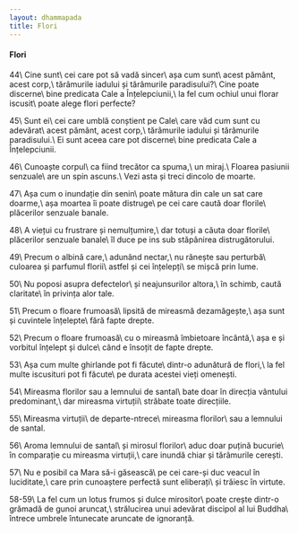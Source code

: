```yaml
---
layout: dhammapada
title: Flori
---
```

#### Flori

44\\
Cine sunt\\
cei care pot să vadă sincer\\
așa cum sunt\\
acest pământ, acest corp,\\
tărâmurile iadului și tărâmurile paradisului?\\
Cine poate discerne\\
bine predicata Cale a Înțelepciunii,\\
la fel cum ochiul unui florar iscusit\\
poate alege flori perfecte?

45\\
Sunt ei\\
cei care umblă conștient pe Cale\\
care văd cum sunt cu adevărat\\
acest pământ, acest corp,\\
tărâmurile iadului și tărâmurile paradisului.\\
Ei sunt aceea care pot discerne\\
bine predicata Cale a Înțelepciunii.

46\\
Cunoaște corpul\\
ca fiind trecător ca spuma,\\
un miraj.\\
Floarea pasiunii senzuale\\
are un spin ascuns.\\
Vezi asta și treci dincolo de moarte.

47\\
Așa cum o inundație din senin\\
poate mătura din cale un sat care doarme,\\
așa moartea îi poate distruge\\
pe cei care caută doar florile\\
plăcerilor senzuale banale.

48\\
A viețui cu frustrare și nemulțumire,\\
dar totuși a căuta doar florile\\
plăcerilor senzuale banale\\
îl duce pe ins sub stăpânirea distrugătorului.

49\\
Precum o albină care,\\
adunând nectar,\\
nu rănește sau perturbă\\
culoarea și parfumul florii\\
astfel și cei înțelepți\\
se mișcă prin lume.

50\\
Nu poposi asupra defectelor\\
și neajunsurilor altora,\\
în schimb, caută claritate\\
în privința alor tale.

51\\
Precum o floare frumoasă\\
lipsită de mireasmă dezamăgește,\\
așa sunt și cuvintele înțelepte\\
fără fapte drepte.

52\\
Precum o floare frumoasă\\
cu o mireasmă îmbietoare încântă,\\
așa e și vorbitul înțelept și dulce\\
când e însoțit de fapte drepte.

53\\
Așa cum multe ghirlande pot fi făcute\\
dintr-o adunătură de flori,\\
la fel multe iscusituri pot fi făcute\\
pe durata acestei vieți omenești.

54\\
Mireasma florilor sau a lemnului de santal\\
bate doar în direcția vântului predominant,\\
dar mireasma virtuții\\
străbate toate direcțiile.

55\\
Mireasma virtuții\\
de departe-ntrece\\
mireasma florilor\\
sau a lemnului de santal.

56\\
Aroma lemnului de santal\\
și mirosul florilor\\
aduc doar puțină bucurie\\
în comparație cu mireasma virtuții,\\
care inundă chiar și tărâmurile cerești.

57\\
Nu e posibil ca Mara să-i găsească\\
pe cei care-și duc veacul în luciditate,\\
care prin cunoaștere perfectă sunt eliberați\\
și trăiesc în virtute.

58-59\\
La fel cum un lotus frumos și dulce mirositor\\
poate crește dintr-o grămadă de gunoi aruncat,\\
strălucirea unui adevărat discipol al lui Buddha\\
întrece umbrele întunecate aruncate de ignoranță.
